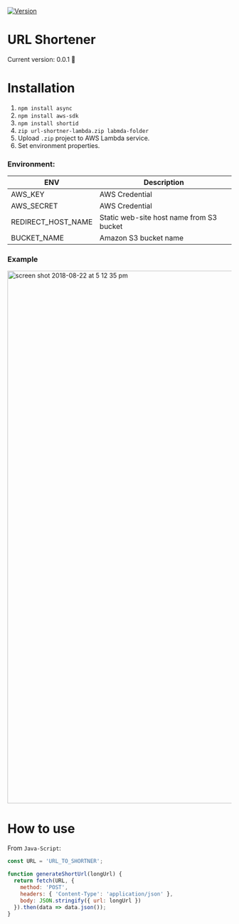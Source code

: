[![Version](https://img.shields.io/badge/version-v0.0.1-green.svg)](https://github.com/AlexanderPrendota/aws-url-shortener/releases)

# URL Shortener

Сurrent version: 0.0.1 :tada:

# Installation

1. `npm install async`
2. `npm install aws-sdk`
3. `npm install shortid`
3. `zip url-shortner-lambda.zip labmda-folder`
4. Upload `.zip` project to AWS Lambda service.
5. Set environment properties.



### Environment:

| ENV                | Description                             | 
| -------------------|-----------------------------------------| 
| AWS_KEY            | AWS Credential                          | 
| AWS_SECRET         | AWS Credential                          |  
| REDIRECT_HOST_NAME | Static web-site host name from S3 bucket|    
| BUCKET_NAME        | Amazon S3 bucket name                   |    

### Example

<img width="1198" alt="screen shot 2018-08-22 at 5 12 35 pm" src="https://user-images.githubusercontent.com/10503748/44468757-9eef7600-a62e-11e8-9fc8-715dbdd2b948.png">

# How to use

From `Java-Script`:

```js
const URL = 'URL_TO_SHORTNER';

function generateShortUrl(longUrl) {
  return fetch(URL, {
    method: 'POST',
    headers: { 'Content-Type': 'application/json' },
    body: JSON.stringify({ url: longUrl })
  }).then(data => data.json());
}


```


